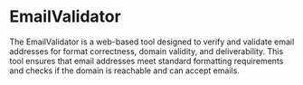 # EmailValidator
The EmailValidator is a web-based tool designed to verify and validate email addresses for format correctness, domain validity, and deliverability. This tool ensures that email addresses meet standard formatting requirements and checks if the domain is reachable and can accept emails.
